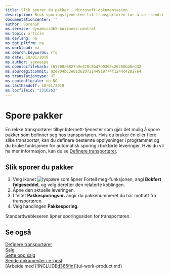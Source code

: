 ```yaml
---
title: Slik sporer du pakker | Microsoft-dokumentasjon
description: Bruk sporingstjenesten til transportøren for å se fremdriften til en levering.
documentationcenter: ''
author: SorenGP
ms.service: dynamics365-business-central
ms.topic: article
ms.devlang: na
ms.tgt_pltfrm: na
ms.workload: na
ms.search.keywords: rfq
ms.date: 10/01/2019
ms.author: sgroespe
ms.openlocfilehash: f65708a0827a0e428c8bd7e0369c26268bb6ed32
ms.sourcegitcommit: 02e704bc3e01d62072144919774f1244c42827e4
ms.translationtype: HT
ms.contentlocale: nb-NO
ms.lasthandoff: 10/01/2019
ms.locfileid: "2316263"
---
```

# <a name="track-packages"></a>Spore pakker
En rekke transportører tilbyr Internett-tjenester som gjør det mulig å spore pakker som befinner seg hos transportøren. Hvis du bruker én eller flere slike transportør, kan du definere bestemte opplysninger i programmet og du bruke funksjonen for automatisk sporing i bokførte leveringer. Hvis du vil ha mer informasjon, kan du se [Definere transportører](sales-how-to-set-up-shipping-agents.md).  

## <a name="to-track-a-package"></a>Slik sporer du pakker
1. Velg ikonet ![lyspære som åpner Fortell meg-funksjonen](media/ui-search/search_small.png "Fortell hva du vil gjøre"), angi **Bokført følgeseddel**, og velg deretter den relaterte koblingen.
2. Åpne den aktuelle leveringen.
3. I feltet **Pakkesporingsnr.** angir du pakkenummeret du har mottatt fra transportøren.
4. Velg handlingen **Pakkesporing**.

Standardwebleseren åpner sporingssiden for transportøren.

## <a name="see-also"></a>Se også
[Definere transportører](sales-how-to-set-up-shipping-agents.md)  
[Salg](sales-manage-sales.md)  
[Sette opp salg](sales-setup-sales.md)  
[Sende dokumenter i e-post](ui-how-send-documents-email.md)  
[Arbeide med [!INCLUDE[d365fin](includes/d365fin_md.md)]](ui-work-product.md)
